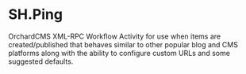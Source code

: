 SH.Ping
=======

OrchardCMS XML-RPC Workflow Activity for use when items are created/published that behaves similar to other popular blog and CMS platforms along with the ability to configure custom URLs and some suggested defaults.
